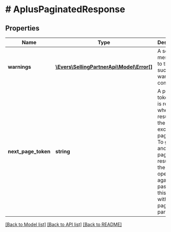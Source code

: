 # # AplusPaginatedResponse

## Properties

Name | Type | Description | Notes
------------ | ------------- | ------------- | -------------
**warnings** | [**\Evers\SellingPartnerApi\Model\Error[]**](Error.md) | A set of messages to the user, such as warnings or comments. | [optional]
**next_page_token** | **string** | A page token that is returned when the results of the call exceed the page size. To get another page of results, call the operation again, passing in this value with the pageToken parameter. | [optional]

[[Back to Model list]](../../README.md#models) [[Back to API list]](../../README.md#endpoints) [[Back to README]](../../README.md)

